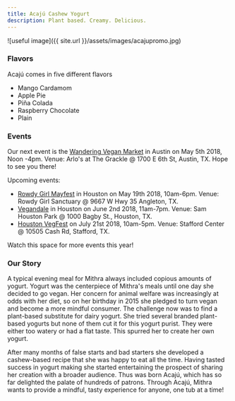 ```yaml
---
title: Acajú Cashew Yogurt
description: Plant based. Creamy. Delicious.
---
```


![useful image]({{ site.url }}/assets/images/acajupromo.jpg)

### Flavors

Acajú comes in five different flavors
  - Mango Cardamom
  - Apple Pie
  - Piña Colada
  - Raspberry Chocolate
  - Plain

### Events

Our next event is the [Wandering Vegan Market](https://www.facebook.com/thewanderingveganatx/) in Austin on May 5th 2018, Noon -4pm. Venue: Arlo's at The Grackle @ 1700 E 6th St, Austin, TX. Hope to see you there!

Upcoming events:
- [Rowdy Girl Mayfest](https://rowdygirlsanctuary.org/vegan-may-fest) in Houston on May 19th 2018, 10am-6pm. Venue: Rowdy Girl Sanctuary @ 9667 W Hwy 35 Angleton, TX.
- [Vegandale](https://www.vegandalefest.com/houston/) in Houston on June 2nd 2018, 11am-7pm. Venue: Sam Houston Park @ 1000 Bagby St., Houston, TX.
- [Houston VegFest](http://www.vegansocietyofpeace.org/vegfesthouston) on July 21st 2018, 10am-5pm. Venue: Stafford Center @ 10505 Cash Rd, Stafford, TX.

Watch this space for more events this year!

### Our Story

A typical evening meal for Mithra always included copious amounts of yogurt. Yogurt was the centerpiece of Mithra's meals until one day she decided to go vegan. Her concern for animal welfare was increasingly at odds with her diet, so on her birthday in 2015 she pledged to turn vegan and become a more mindful consumer. The challenge now was to find a plant-based substitute for dairy yogurt. She tried several branded plant-based yogurts but none of them cut it for this yogurt purist. They were either too watery or had a flat taste. This spurred her to create her own yogurt.

After many months of false starts and bad starters she developed a cashew-based recipe that she was happy to eat all the time. Having tasted success in yogurt making she started entertaining the prospect of sharing her creation with a broader audience. Thus was born Acajú, which has so far delighted the palate of hundreds of patrons. Through Acajú, Mithra wants to provide a mindful, tasty experience for anyone, one tub at a time!
